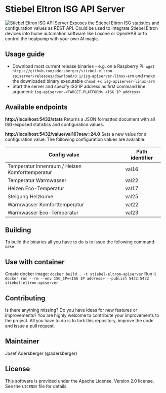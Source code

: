 # Stiebel Eltron ISG API Server
![Stiebel Eltron ISG API Server](logo.png)
Exposes the Stiebel Eltron ISG statistics and configuration values as REST API. 
Could be used to integrate Stiebel Eltron devices into home automation software like Loxone or OpenHAB or to control the heatpump with your own AI magic.

## Usage guide
 * Download most current release binaries - e.g. on a Raspberry Pi: `wget https://github.com/adersberger/stiebel-eltron-apiserver/releases/download/0.1/isg-apiserver-linux-arm` and make the downloaded binary executable `chmod +x isg-apiserver-linux-arm`
 * Start the server and specify ISG IP address as first command line argument: `isg-apiserver-<TARGET-PLATFORM> <ISG IP address>`
 
## Available endpoints
 
**http://localhost:5432/stats**
Returns a JSON formatted document with all ISG-exposed statistics and configuration values.
 
**http://localhost:5432/value/val16?new=24.0**
Sets a new value for a configuration value. The following configuration values are available:

| Config value  | Path identifier |
| ------------- | ------------- |
| Temperatur Innenraum / Heizen Komforttemperatur  | val16  |
| Temperatur Warmwasser  | val22  |
| Heizen Eco-Temperatur  | val17  |
| Steigung Heizkurve  | val25  |
| Warmwasser Komforttemperatur  | val22  |
| Warmwasser Eco-Temperatur  | val23  |

## Building
To build the binaries all you have to do is to issue the following command: `make`

## Use with container
Create docker image: `docker build . -t stiebel-eltron-apiserver`
Run it `docker run --rm --env ISG_IP=<ISG IP address> --publish 5432:5432 stiebel-eltron-apiserver`

## Contributing
Is there anything missing? Do you have ideas for new features or improvements? You are highly welcome to contribute your improvements to the project. All you have to do is to fork this repository, improve the code and issue a pull request.

## Maintainer
Josef Adersberger (@adersberger)

## License
This software is provided under the Apache License, Version 2.0 license.
See the `LICENSE` file for details.